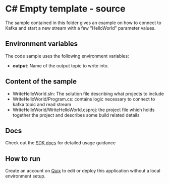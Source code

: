 # C# Empty template - source
The sample contained in this folder gives an example on how to connect to Kafka and start a new stream with a few "HelloWorld" parameter values.

## Environment variables

The code sample uses the following environment variables:

- **output**: Name of the output topic to write into.

## Content of the sample
- WriteHelloWorld.sln: The solution file describing what projects to include
- WriteHelloWorld/Program.cs: contains logic necessary to connect to kafka topic and read stream
- WriteHelloWorld/WriteHelloWorld.csproj: the project file which holds together the project and describes some build related details

## Docs
Check out the [SDK docs](https://docs.quix.io/sdk-intro.html) for detailed usage guidance

## How to run
Create an account on [Quix](https://portal.platform.quix.ai/self-sign-up?xlink=github) to edit or deploy this application without a local environment setup.
